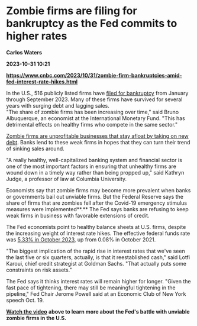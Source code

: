 # Zombie firms are filing for bankruptcy as the Fed commits to higher rates
**Carlos Waters**

**2023-10-31 10:21**

**https://www.cnbc.com/2023/10/31/zombie-firm-bankruptcies-amid-fed-interest-rate-hikes.html**

In the U.S., 516 publicly listed firms have [filed for bankruptcy](https://www.cnbc.com/2023/06/24/high-interest-rates-economic-uncertainty-boost-corporate-defaults.html) from January through September 2023. Many of these firms have survived for several years with surging debt and lagging sales.  
"The share of zombie firms has been increasing over time," said Bruno Albuquerque, an economist at the International Monetary Fund. "This has detrimental effects on healthy firms who compete in the same sector."  
  
[Zombie firms are unprofitable businesses that stay afloat by taking on new debt](https://www.cnbc.com/2023/02/16/rise-of-zombie-vcs-haunts-tech-investors-as-startup-valuations-plunge.html). Banks lend to these weak firms in hopes that they can turn their trend of sinking sales around.

"A really healthy, well-capitalized banking system and financial sector is one of the most important factors in ensuring that unhealthy firms are wound down in a timely way rather than being propped up," said Kathryn Judge, a professor of law at Columbia University.

Economists say that zombie firms may become more prevalent when banks or governments bail out unviable firms. But the Federal Reserve says the share of firms that are zombies fell after the Covid-19 emergency stimulus measures were implemented**.** The Fed says banks are refusing to keep weak firms in business with favorable extensions of credit.  
  
The Fed economists point to healthy balance sheets at U.S. firms, despite the increasing weight of interest rate hikes. The effective federal funds rate was [5.33% in October 2023](https://www.newyorkfed.org/markets/reference-rates/effr), up from 0.08% in October 2021.

"The biggest implication of the rapid rise in interest rates that we've seen the last five or six quarters, actually, is that it reestablished cash," said Lotfi Karoui, chief credit strategist at Goldman Sachs. "That actually puts some constraints on risk assets."

The Fed says it thinks interest rates will remain higher for longer. "Given the fast pace of tightening, there may still be meaningful tightening in the pipeline," Fed Chair Jerome Powell said at an Economic Club of New York speech Oct. 19.

[**Watch the video**](https://www.cnbc.com/video/2023/10/24/how-the-fed-fights-zombie-firms.html) **above to learn more about the Fed's battle with unviable zombie firms in the U.S.**
